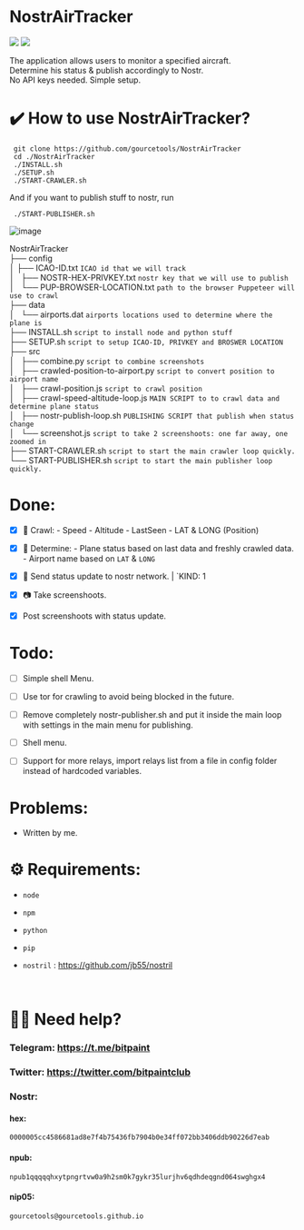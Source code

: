 # NostrAirTracker
<img src="https://img.shields.io/badge/Tested%20under-Ubuntu%2022.04.1%20LTS-orange"> <img src="https://img.shields.io/badge/License-MIT-orange.svg"><br>

The application allows users to monitor a specified aircraft. <br>
Determine his status & publish accordingly to Nostr.<br>
No API keys needed. Simple setup.<br>


# <b>✔️ How to use NostrAirTracker?</b><br>
```
 git clone https://github.com/gourcetools/NostrAirTracker
 cd ./NostrAirTracker
 ./INSTALL.sh
 ./SETUP.sh
 ./START-CRAWLER.sh
```
And if you want to publish stuff to nostr, run 
```
 ./START-PUBLISHER.sh
```


![image](https://user-images.githubusercontent.com/120996278/225669565-7d060b15-9440-42d8-ae37-b0ae8dc6e179.png)


NostrAirTracker <br>
├── config <br>
│   ├── ICAO-ID.txt ``ICAO id that we will track`` <br>
│   ├── NOSTR-HEX-PRIVKEY.txt ``nostr key that we will use to publish`` <br>
│   └── PUP-BROWSER-LOCATION.txt ``path to the browser Puppeteer will use to crawl`` <br>
├── data <br>
│   └── airports.dat ``airports locations used to determine where the plane is`` <br>
├── INSTALL.sh ``script to install node and python stuff`` <br>
├── SETUP.sh  ``script to setup ICAO-ID, PRIVKEY and BROSWER LOCATION`` <br>
├── src <br>
│   ├── combine.py ``script to combine screenshots`` <br>
│   ├── crawled-position-to-airport.py ``script to convert position to airport name`` <br>
│   ├── crawl-position.js ``script to crawl position`` <br>
│   ├── crawl-speed-altitude-loop.js ``MAIN SCRIPT to to crawl data and determine plane status`` <br>
│   ├── nostr-publish-loop.sh  ``PUBLISHING SCRIPT that publish when status change`` <br>
│   └── screenshot.js ``script to take 2 screenshoots: one far away, one zoomed in`` <br>
├── START-CRAWLER.sh ``script to start the main crawler loop quickly.`` <br>
└── START-PUBLISHER.sh ``script to start the main publisher loop quickly.`` <br>


# Done:
- [x] 📡 Crawl:
          - Speed
          - Altitude
          - LastSeen
          - LAT & LONG (Position)         
- [x] 🧠 Determine: 
          - Plane status based on last data and freshly crawled data.
          - Airport name based on ``LAT`` & ``LONG``
- [x] 📢 Send status update to nostr network. | `KIND: 1
- [x] 📷 Take screenshoots.
- [x] Post screenshoots with status update.


# Todo:

- [ ] Simple shell Menu.
- [ ] Use tor for crawling to avoid being blocked in the future.
- [ ] Remove completely nostr-publisher.sh and put it inside the main loop with settings in the main menu for publishing.
- [ ] Shell menu.
- [ ] Support for more relays, import relays list from a file in config folder instead of hardcoded variables.


# Problems:
- Written by me.


# <b>⚙️ Requirements:</b><br>

- `node`
- `npm` 
- `python` 
- `pip` 

- `nostril` : https://github.com/jb55/nostril



<br>



# 🙋‍♂️ Need help? <br> 
### <b>Telegram:</b> https://t.me/bitpaint <br>
### <b>Twitter:</b> https://twitter.com/bitpaintclub <br>
### <b>Nostr:</b> <br>
#### hex: 
``` 
0000005cc4586681ad8e7f4b75436fb7904b0e34ff072bb3406ddb90226d7eab 
``` 
#### npub: 
``` 
npub1qqqqqhxytpngrtvw0a9h2sm0k7gykr35lurjhv6qdhdeqgnd064swghgx4 
``` 
#### nip05: 
``` 
gourcetools@gourcetools.github.io 
```
